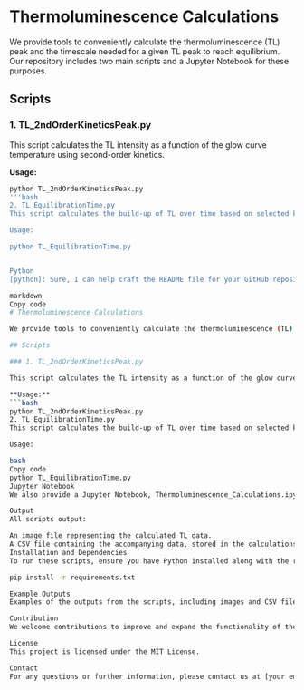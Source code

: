 # Thermoluminescence Calculations

We provide tools to conveniently calculate the thermoluminescence (TL) peak and the timescale needed for a given TL peak to reach equilibrium. Our repository includes two main scripts and a Jupyter Notebook for these purposes.

## Scripts

### 1. TL_2ndOrderKineticsPeak.py

This script calculates the TL intensity as a function of the glow curve temperature using second-order kinetics.

**Usage:**
```bash
python TL_2ndOrderKineticsPeak.py
'''bash
2. TL_EquilibrationTime.py
This script calculates the build-up of TL over time based on selected kinetic parameters.

Usage:

python TL_EquilibrationTime.py


Python
[python]: Sure, I can help craft the README file for your GitHub repository. Here's a comprehensive starting point based on the information you provided:

markdown
Copy code
# Thermoluminescence Calculations

We provide tools to conveniently calculate the thermoluminescence (TL) peak and the timescale needed for a given TL peak to reach equilibrium. Our repository includes two main scripts and a Jupyter Notebook for these purposes.

## Scripts

### 1. TL_2ndOrderKineticsPeak.py

This script calculates the TL intensity as a function of the glow curve temperature using second-order kinetics.

**Usage:**
```bash
python TL_2ndOrderKineticsPeak.py
2. TL_EquilibrationTime.py
This script calculates the build-up of TL over time based on selected kinetic parameters.

Usage:

bash
Copy code
python TL_EquilibrationTime.py
Jupyter Notebook
We also provide a Jupyter Notebook, Thermoluminescence_Calculations.ipynb, which includes additional documentation and interactive features for using the scripts. This notebook serves as an excellent tool for exploring the calculations in more detail.

Output
All scripts output:

An image file representing the calculated TL data.
A CSV file containing the accompanying data, stored in the calculations subfolder.
Installation and Dependencies
To run these scripts, ensure you have Python installed along with the required dependencies. You can install the necessary packages using:

pip install -r requirements.txt

Example Outputs
Examples of the outputs from the scripts, including images and CSV files, can be found in the examples subfolder.

Contribution
We welcome contributions to improve and expand the functionality of these tools. Please feel free to fork the repository and submit pull requests.

License
This project is licensed under the MIT License.

Contact
For any questions or further information, please contact us at [your email address].

